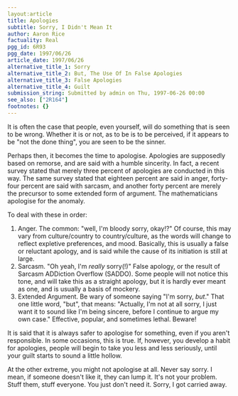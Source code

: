 ```yaml
---
layout:article
title: Apologies
subtitle: Sorry, I Didn't Mean It
author: Aaron Rice
factuality: Real
pgg_id: 6R93
pgg_date: 1997/06/26
article_date: 1997/06/26
alternative_title_1: Sorry
alternative_title_2: But, The Use Of In False Apologies
alternative_title_3: False Apologies
alternative_title_4: Guilt
submission_string: Submitted by admin on Thu, 1997-06-26 00:00
see_also: ["2R164"]
footnotes: {}
---
```

<div>
<p>It is often the case that people, even yourself, will do something that is seen to be wrong. Whether it is or not, as to be is to be perceived, if it appears to be "not the done thing", you are seen to be the sinner.</p>
<p>Perhaps then, it becomes the time to apologise. Apologies are supposedly based on remorse, and are said with a humble sincerity. In fact, a recent survey stated that merely three percent of apologies are conducted in this way. The same survey stated that eighteen percent are said in anger, forty-four percent are said with sarcasm, and another forty percent are merely the precursor to some extended form of argument. The mathematicians apologise for the anomaly.</p>
<p>To deal with these in order:</p>
<ol>
<li value="1">Anger. The common: "well, I'm bloody sorry, okay!?" Of course, this may vary from culture/country to country/culture, as the words will change to reflect expletive preferences, and mood. Basically, this is usually a false or reluctant apology, and is said while the cause of its initiation is still at large.</li>
<li value="2">Sarcasm. "Oh yeah, I'm <em>really</em> sorry(!)" False apology, or the result of Sarcasm ADDiction Overflow (SADDO). Some people will not notice this tone, and will take this as a straight apology, but it is hardly ever meant as one, and is usually a basis of mockery.</li>
<li value="3">Extended Argument. Be wary of someone saying "I'm sorry, <em>but</em>." That one little word, "but", that means: "Actually, I'm not at all sorry, I just want it to sound like I'm being sincere, before I continue to argue my own case." Effective, popular, and sometimes lethal. Beware!</li>
</ol>
<p>It is said that it is always safer to apologise for something, even if you aren't responsible. In some occasions, this is true. If, however, you develop a habit for apologies, people will begin to take you less and less seriously, until your guilt starts to sound a little hollow.</p>
<p>At the other extreme, you might not apologise at all. Never say sorry. I mean, if someone doesn't like it, they can lump it. It's not your problem. Stuff them, stuff everyone. You just don't need it. Sorry, I got carried away.</p>
</div>
